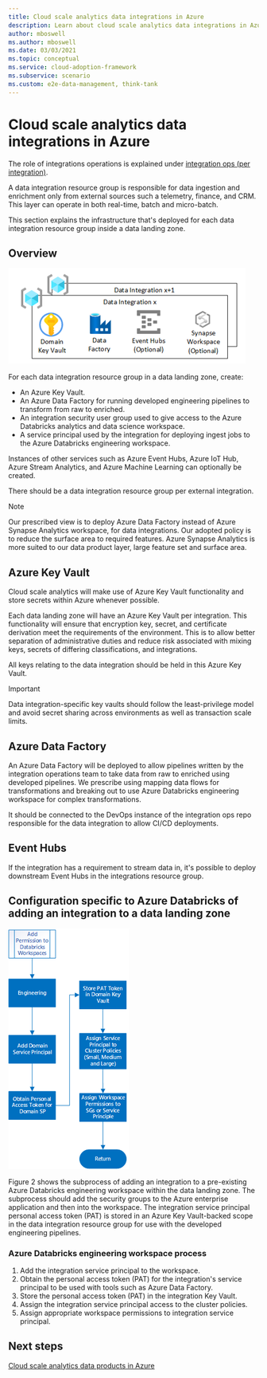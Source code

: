```yaml
---
title: Cloud scale analytics data integrations in Azure
description: Learn about cloud scale analytics data integrations in Azure.
author: mboswell
ms.author: mboswell
ms.date: 03/03/2021
ms.topic: conceptual
ms.service: cloud-adoption-framework
ms.subservice: scenario
ms.custom: e2e-data-management, think-tank
---
```


# Cloud scale analytics data integrations in Azure

The role of integrations operations is explained under [integration ops (per integration)](../organize-persona-and-teams.md#data-landing-zone-teams).

A data integration resource group is responsible for data ingestion and enrichment only from external sources such a telemetry, finance, and CRM. This layer can operate in both real-time, batch and micro-batch.

This section explains the infrastructure that's deployed for each data integration resource group inside a data landing zone.

## Overview

![Screen capture of data integrations.](../images/integration-resource-group.png)

For each data integration resource group in a data landing zone, create:

- An Azure Key Vault.
- An Azure Data Factory for running developed engineering pipelines to transform from raw to enriched.
- An integration security user group used to give access to the Azure Databricks analytics and data science workspace.
- A service principal used by the integration for deploying ingest jobs to the Azure Databricks engineering workspace.

Instances of other services such as Azure Event Hubs, Azure IoT Hub, Azure Stream Analytics, and Azure Machine Learning can optionally be created.

There should be a data integration resource group per external integration.

> [!NOTE]
> Our prescribed view is to deploy Azure Data Factory instead of Azure Synapse Analytics workspace, for data integrations. Our adopted policy is to reduce the surface area to required features. Azure Synapse Analytics is more suited to our data product layer, large feature set and surface area.

## Azure Key Vault

Cloud scale analytics will make use of Azure Key Vault functionality and store secrets within Azure whenever possible.

Each data landing zone will have an Azure Key Vault per integration. This functionality will ensure that encryption key, secret, and certificate derivation meet the requirements of the environment. This is to allow better separation of administrative duties and reduce risk associated with mixing keys, secrets of differing classifications, and integrations.

All keys relating to the data integration should be held in this Azure Key Vault.

> [!IMPORTANT]
> Data integration-specific key vaults should follow the least-privilege model and avoid secret sharing across environments as well as transaction scale limits.

## Azure Data Factory

An Azure Data Factory will be deployed to allow pipelines written by the integration operations team to take data from raw to enriched using developed pipelines. We prescribe using mapping data flows for transformations and breaking out to use Azure Databricks engineering workspace for complex transformations.

It should be connected to the DevOps instance of the integration ops repo responsible for the data integration to allow CI/CD deployments.

## Event Hubs

If the integration has a requirement to stream data in, it's possible to deploy downstream Event Hubs in the integrations resource group.

## Configuration specific to Azure Databricks of adding an integration to a data landing zone

![Adding permissions to Azure Databricks workspaces.](../images/adding-permissions-databricks-workspaces.png)

Figure 2 shows the subprocess of adding an integration to a pre-existing Azure Databricks engineering workspace within the data landing zone. The subprocess should add the security groups to the Azure enterprise application and then into the workspace. The integration service principal personal access token (PAT) is stored in an Azure Key Vault-backed scope in the data integration resource group for use with the developed engineering pipelines.

### Azure Databricks engineering workspace process

1. Add the integration service principal to the workspace.
1. Obtain the personal access token (PAT) for the integration's service principal to be used with tools such as Azure Data Factory.
1. Store the personal access token (PAT) in the integration Key Vault.
1. Assign the integration service principal access to the cluster policies.
1. Assign appropriate workspace permissions to integration service principal.

## Next steps

[Cloud scale analytics data products in Azure](./data-landing-zone-data-products.md)
